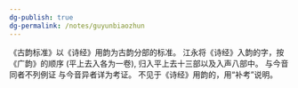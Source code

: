 ```yaml
---
dg-publish: true
dg-permalink: /notes/guyunbiaozhun
---
```

《古韵标准》以《诗经》用韵为古韵分部的标准。
江永将《诗经》入韵的字，按《广韵》的顺序 (平上去入各为一卷), 归入平上去十三部以及入声八部中。
与今音同者不列例证
与今音异者详为考证。
不见于《诗经》用韵的，用“补考”说明。